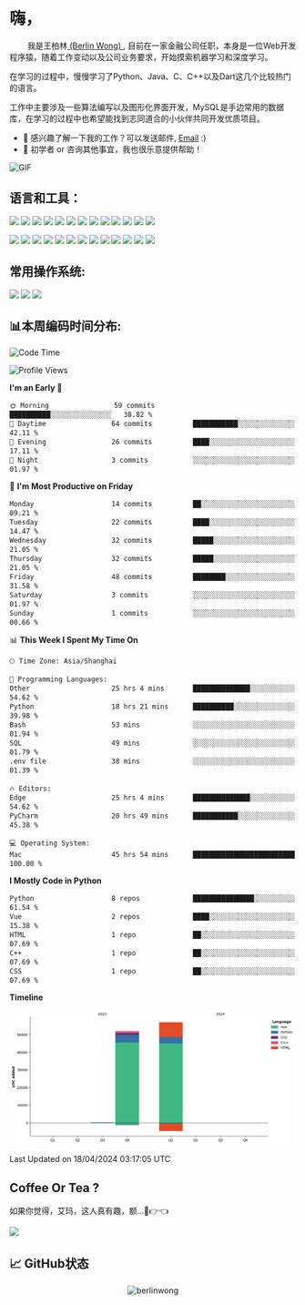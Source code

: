 # 嗨，
&nbsp;&nbsp;&nbsp;&nbsp;&nbsp;&nbsp;&nbsp;&nbsp;我是王柏林[ (Berlin Wong) ](https://github.com/berlinwong), 目前在一家金融公司任职，本身是一位Web开发程序猿，随着工作变动以及公司业务要求，开始摸索机器学习和深度学习。

在学习的过程中，慢慢学习了Python、Java、C、C++以及Dart这几个比较热门的语言。

工作中主要涉及一些算法编写以及图形化界面开发，MySQL是手边常用的数据库，在学习的过程中也希望能找到志同道合的小伙伴共同开发优质项目。

- 💼 感兴趣了解一下我的工作？可以发送邮件, [Email](mailto:wzysws@gmail.com) :)
- 💬 初学者 or 咨询其他事宜，我也很乐意提供帮助！


<img style="margin: 0 auto;object-fit: cover;" alt="GIF" src="https://github.com/abhisheknaiidu/abhisheknaiidu/blob/master/code.gif?raw=true" />


## 语言和工具：
<code><img height="25" src='https://cdn.jsdelivr.net/gh/devicons/devicon/icons/python/python-original.svg'></code>
<code><img height="25" src='https://cdn.jsdelivr.net/gh/devicons/devicon/icons/java/java-original.svg'></code>
<code><img height="25" src='https://cdn.jsdelivr.net/gh/devicons/devicon/icons/cplusplus/cplusplus-original.svg'></code>
<code><img height="25" src='https://cdn.jsdelivr.net/gh/devicons/devicon/icons/dart/dart-original.svg'></code>
<code><img height="25" src='https://cdn.jsdelivr.net/gh/devicons/devicon/icons/git/git-original.svg'></code>
<code><img height="25" src='https://cdn.jsdelivr.net/gh/devicons/devicon/icons/docker/docker-original.svg'></code>
<code><img height="25" src='https://cdn.jsdelivr.net/gh/devicons/devicon/icons/mysql/mysql-original.svg'></code>
<code><img height="25" src='https://cdn.jsdelivr.net/gh/devicons/devicon/icons/html5/html5-original.svg'></code>
<code><img height="25" src='https://cdn.jsdelivr.net/gh/devicons/devicon/icons/css3/css3-original.svg'></code>
<code><img height="25" src='https://cdn.jsdelivr.net/gh/devicons/devicon/icons/javascript/javascript-original.svg'></code>
<code><img height="25" src='https://cdn.jsdelivr.net/gh/devicons/devicon/icons/less/less-plain-wordmark.svg'></code>
<code><img height="25" src='https://cdn.jsdelivr.net/gh/devicons/devicon/icons/flutter/flutter-original.svg'></code>
<code><img height="25" src='https://cdn.jsdelivr.net/gh/devicons/devicon/icons/jquery/jquery-original.svg'></code>

<code><img height="25" src='https://cdn.jsdelivr.net/gh/devicons/devicon/icons/anaconda/anaconda-original.svg'></code>
<code><img height="25" src='https://cdn.jsdelivr.net/gh/devicons/devicon/icons/pytorch/pytorch-original.svg'></code>
<code><img height="25" src='https://cdn.jsdelivr.net/gh/devicons/devicon/icons/jupyter/jupyter-original.svg'></code>
<code><img height="25" src='https://cdn.jsdelivr.net/gh/devicons/devicon/icons/flask/flask-original.svg'></code>
<code><img height="25" src='https://cdn.jsdelivr.net/gh/devicons/devicon/icons/markdown/markdown-original.svg'></code>
<code><img height="25" src='https://cdn.jsdelivr.net/gh/devicons/devicon/icons/latex/latex-original.svg'></code>
<code><img height="25" src='https://cdn.jsdelivr.net/gh/devicons/devicon/icons/cmake/cmake-original.svg'></code>
<code><img height="25" src='https://cdn.jsdelivr.net/gh/devicons/devicon/icons/nodejs/nodejs-original.svg'></code>
<code><img height="25" src='https://cdn.jsdelivr.net/gh/devicons/devicon/icons/npm/npm-original-wordmark.svg'></code>
<code><img height="25" src='https://cdn.jsdelivr.net/gh/devicons/devicon/icons/vuejs/vuejs-original.svg'></code>
<code><img height="25" src='https://cdn.jsdelivr.net/gh/devicons/devicon/icons/nginx/nginx-original.svg'></code>
<code><img height="25" src='https://cdn.jsdelivr.net/gh/devicons/devicon/icons/jetbrains/jetbrains-original.svg'></code>
<code><img height="25" src='https://cdn.jsdelivr.net/gh/devicons/devicon/icons/pycharm/pycharm-original.svg'></code>

## 常用操作系统:
<code><img height="25" src='https://cdn.jsdelivr.net/gh/devicons/devicon/icons/apple/apple-original.svg'></code>
<code><img height="25" src='https://cdn.jsdelivr.net/gh/devicons/devicon/icons/ubuntu/ubuntu-plain.svg'></code>
<code><img height="25" src='https://cdn.jsdelivr.net/gh/devicons/devicon/icons/windows8/windows8-original.svg'></code>

## 📊本周编码时间分布:
<!--START_SECTION:waka-->
![Code Time](http://img.shields.io/badge/Code%20Time-413%20hrs%2040%20mins-blue)

![Profile Views](http://img.shields.io/badge/Profile%20Views-1-blue)

**I'm an Early 🐤** 

```text
🌞 Morning                59 commits          ██████████░░░░░░░░░░░░░░░   38.82 % 
🌆 Daytime                64 commits          ███████████░░░░░░░░░░░░░░   42.11 % 
🌃 Evening                26 commits          ████░░░░░░░░░░░░░░░░░░░░░   17.11 % 
🌙 Night                  3 commits           ░░░░░░░░░░░░░░░░░░░░░░░░░   01.97 % 
```
📅 **I'm Most Productive on Friday** 

```text
Monday                   14 commits          ██░░░░░░░░░░░░░░░░░░░░░░░   09.21 % 
Tuesday                  22 commits          ████░░░░░░░░░░░░░░░░░░░░░   14.47 % 
Wednesday                32 commits          █████░░░░░░░░░░░░░░░░░░░░   21.05 % 
Thursday                 32 commits          █████░░░░░░░░░░░░░░░░░░░░   21.05 % 
Friday                   48 commits          ████████░░░░░░░░░░░░░░░░░   31.58 % 
Saturday                 3 commits           ░░░░░░░░░░░░░░░░░░░░░░░░░   01.97 % 
Sunday                   1 commits           ░░░░░░░░░░░░░░░░░░░░░░░░░   00.66 % 
```


📊 **This Week I Spent My Time On** 

```text
🕑︎ Time Zone: Asia/Shanghai

💬 Programming Languages: 
Other                    25 hrs 4 mins       ██████████████░░░░░░░░░░░   54.62 % 
Python                   18 hrs 21 mins      ██████████░░░░░░░░░░░░░░░   39.98 % 
Bash                     53 mins             ░░░░░░░░░░░░░░░░░░░░░░░░░   01.94 % 
SQL                      49 mins             ░░░░░░░░░░░░░░░░░░░░░░░░░   01.79 % 
.env file                38 mins             ░░░░░░░░░░░░░░░░░░░░░░░░░   01.39 % 

🔥 Editors: 
Edge                     25 hrs 4 mins       ██████████████░░░░░░░░░░░   54.62 % 
PyCharm                  20 hrs 49 mins      ███████████░░░░░░░░░░░░░░   45.38 % 

💻 Operating System: 
Mac                      45 hrs 54 mins      █████████████████████████   100.00 % 
```

**I Mostly Code in Python** 

```text
Python                   8 repos             ███████████████░░░░░░░░░░   61.54 % 
Vue                      2 repos             ████░░░░░░░░░░░░░░░░░░░░░   15.38 % 
HTML                     1 repo              ██░░░░░░░░░░░░░░░░░░░░░░░   07.69 % 
C++                      1 repo              ██░░░░░░░░░░░░░░░░░░░░░░░   07.69 % 
CSS                      1 repo              ██░░░░░░░░░░░░░░░░░░░░░░░   07.69 % 
```



**Timeline**

![Lines of Code chart](https://raw.githubusercontent.com/BerlinWong/BerlinWong/main/assets/bar_graph.png)


 Last Updated on 18/04/2024 03:17:05 UTC
<!--END_SECTION:waka-->


## Coffee Or Tea ?
如果你觉得，艾玛，这人真有趣，额...🥺👉👈

<a href="https://www.buymeacoffee.com/BerlinWong"><img src="https://img.buymeacoffee.com/button-api/?text=Buy me a coffee&emoji=&slug=BerlinWong&button_colour=FFDD00&font_colour=000000&font_family=Cookie&outline_colour=000000&coffee_colour=ffffff" /></a>


## 📈 **GitHub状态**
<p align="center"> <img src="https://github-readme-stats.vercel.app/api?username=berlinwong&show_icons=true&theme=swift" alt="berlinwong" />




